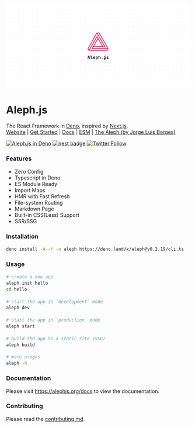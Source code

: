 ![Aleph Poster](./design/poster.svg)

# Aleph.js

The React Framework in [Deno](https://deno.land), inspired by [Next.js](https://nextjs.org).
<br>
[Website](https://alephjs.org) | [Get Started](https://alephjs.org/docs/get-started)  | [Docs](https://alephjs.org/docs) | [ESM](https://esm.sh) | [The Aleph  (by Jorge Luis Borges)](http://www.phinnweb.org/links/literature/borges/aleph.html)

[![Aleph.js in Deno](https://github.com/alephjs/aleph.js/workflows/Aleph.js%20in%20Deno/badge.svg)](https://github.com/alephjs/aleph.js/actions?query=workflow%3A%22Aleph.js+in+Deno%22)
[![nest badge](https://nest.land/badge.svg)](https://nest.land/package/aleph)
[![Twitter Follow](https://img.shields.io/twitter/follow/alephjs?style=social)](https://twitter.com/intent/follow?screen_name=alephjs)

### Features
- Zero Config
- Typescript in Deno
- ES Module Ready
- Import Maps
- HMR with Fast Refresh
- File-system Routing
- Markdown Page
- Built-in CSS(Less) Support
- SSR/SSG

### Installation
```bash
deno install -A -f -n aleph https://deno.land/x/aleph@v0.2.19/cli.ts
```

### Usage
```bash
# create a new app
aleph init hello
cd hello

# start the app in `development` mode
aleph dev

# start the app in `production` mode
aleph start

# build the app to a static site (SSG)
aleph build

# more usages
aleph -h
```

### Documentation
Please visit https://alephjs.org/docs to view the documentation.

### Contributing
Please read the [contributing.md](CONTRIBUTING.md).
